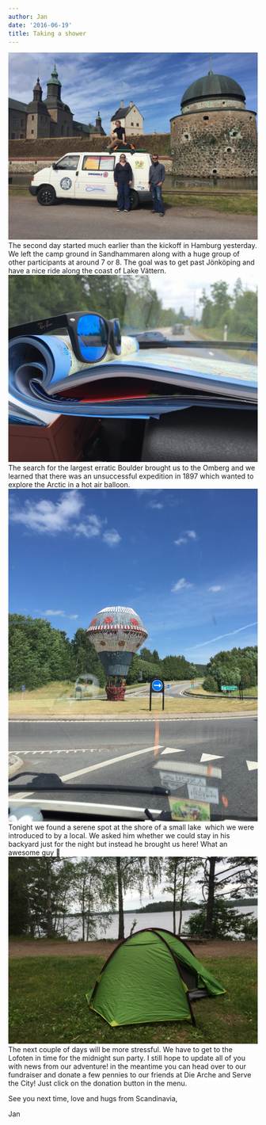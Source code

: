 ```yaml
---
author: Jan
date: '2016-06-19'
title: Taking a shower
---
```

![Image](./images/1.jpeg)
The second day started much earlier than the kickoff in Hamburg yesterday. We
left the camp ground in Sandhammaren along with a huge group of other
participants at around 7 or 8. The goal was to get past Jönköping and have a
nice ride along the coast of Lake Vättern.
![Image](./images/2.jpeg)
The search for the largest erratic Boulder brought us to the Omberg and we
learned that there was an unsuccessful expedition in 1897 which wanted to
explore the Arctic in a hot air balloon.
![image](./images/3.jpeg)
Tonight we found a serene spot at the shore of a small lake  which we were
introduced to by a local. We asked him whether we could stay in his backyard
just for the night but instead he brought us here! What an awesome guy 🙂
![image](./images/4.jpeg)
The next couple of days will be more stressful. We have to get to the Lofoten
in time for the midnight sun party. I still hope to update all of you with news
from our adventure!
in the meantime you can head over to our fundraiser and donate a few pennies to
our friends at Die Arche and Serve the City! Just click on the donation button
in the menu.

See you next time, love and hugs from Scandinavia,

Jan
